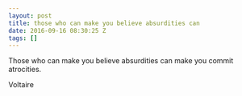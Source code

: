 ```yaml
---
layout: post
title: those who can make you believe absurdities can
date: 2016-09-16 08:30:25 Z
tags: []
---
```

Those who can make you believe absurdities can make you commit atrocities.

Voltaire

